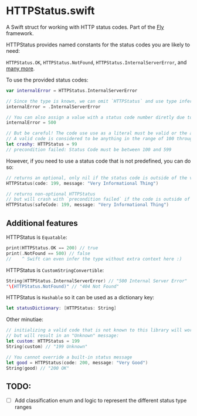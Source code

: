 # HTTPStatus.swift

A Swift struct for working with HTTP status codes. Part of the [Fly](https://github.com/zef/Fly) framework.

HTTPStatus provides named constants for the status codes you are likely to need:

`HTTPStatus.OK`, `HTTPStatus.NotFound`, `HTTPStatus.InternalServerError`, and [many more](https://github.com/zef/HTTPStatus/blob/master/Sources/HTTPStatus.swift#L128).


To use the provided status codes:

```Swift
var internalError = HTTPStatus.InternalServerError

// Since the type is known, we can omit `HTTPStatus` and use type inferrence:
internalError = .InternalServerError

// You can also assign a value with a status code number diretly due to `IntegerLiteralConvertible`:
internalError = 500

// But be careful! The code use use as a literal must be valid or the app will crash!
// A valid code is considered to be anything in the range of 100 through 599
let crashy: HTTPStatus = 99
// precondition failed: Status Code must be between 100 and 599
```

However, if you need to use a status code that is not predefined, you can do so:

```Swift
// returns an optional, only nil if the status code is outside of the valid range.
HTTPStatus(code: 199, message: "Very Informational Thing")

// returns non-optional HTTPStatus
// but will crash with `precondition failed` if the code is outside of the valid range
HTTPStatus(safeCode: 199, message: "Very Informational Thing")
```

## Additional features

HTTPStatus is `Equatable`:

```Swift
print(HTTPStatus.OK == 200) // true
print(.NotFound == 500) // false
//    ^ Swift can even infer the type without extra context here :)
```

HTTPStatus is `CustomStringConvertible`:

```Swift
String(HTTPStatus.InternalServerError) // "500 Internal Server Error"
"\(HTTPStatus.NotFound)" // "404 Not Found"
```


HTTPStatus is `Hashable` so it can be used as a dictionary key:

```Swift
let statusDictionary: [HTTPStatus: String]
```

Other minutiae:

```Swift
// initializing a valid code that is not known to this library will work
// but will result in an "Unknown" message:
let custom: HTTPStatus = 199
String(custom) // "199 Unknown"

// You cannot override a built-in status message
let good = HTTPStatus(code: 200, message: "Very Good")
String(good) // "200 OK"
```

## TODO:

- [ ] Add classification enum and logic to represent the different status type ranges



